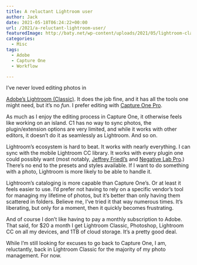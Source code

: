 ```yaml
---
title: A reluctant Lightroom user
author: Jack
date: 2021-05-18T06:24:22+00:00
url: /2021/a-reluctant-lightroom-user/
featuredImage: http://baty.net/wp-content/uploads/2021/05/lightroom-classic-icon.png
categories:
  - Misc
tags:
  - Adobe
  - Capture One
  - Workflow

---
```

<!--kg-card-begin: html-->I&#8217;ve never loved editing photos in 

[Adobe&#8217;s Lightroom (Classic)][1]. It does the job fine, and it has all the tools one might need, but it&#8217;s no _fun_. I prefer editing with [Capture One Pro][2].

As much as I enjoy the editing process in Capture One, it otherwise feels like working on an island. C1 has no way to sync photos, the plugin/extension options are very limited, and while it works with other editors, it doesn&#8217;t do it as seamlessly as Lightroom. And so on.

Lightroom&#8217;s ecosystem is hard to beat. It works with nearly everything. I can sync with the mobile Lightroom CC library. It works with every plugin one could possibly want (most notably, [Jeffrey Friedl&#8217;s][3] and [Negative Lab Pro][4].) There&#8217;s no end to the presets and styles available. If I want to do something with a photo, Lightroom is more likely to be able to handle it.

Lightroom&#8217;s cataloging is more capable than Capture One&#8217;s. Or at least it feels easier to use. I&#8217;d prefer not having to rely on a specific vendor&#8217;s tool for managing my lifetime of photos, but it&#8217;s better than only having them scattered in folders. Believe me, I&#8217;ve tried it that way numerous times. It&#8217;s liberating, but only for a moment, then it quickly becomes frustrating.

And of course I don&#8217;t like having to pay a monthly subscription to Adobe. That said, for $20 a month I get Lightroom Classic, Photoshop, Lightroom CC on all my devices, and 1TB of cloud storage. It&#8217;s a pretty good deal.

While I&#8217;m still looking for excuses to go back to Capture One, I am, reluctantly, back in Lightroom Classic for the majority of my photo management. For now.

<!--kg-card-end: html-->

 [1]: https://www.adobe.com/products/photoshop-lightroom-classic.html
 [2]: https://www.captureone.com/en
 [3]: http://regex.info/blog/lightroom-goodies
 [4]: https://www.negativelabpro.com